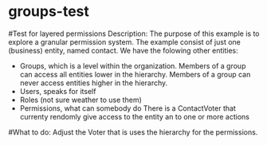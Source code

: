 # groups-test

#Test for layered permissions
Description:
The purpose of this example is to explore a granular permission system. The example consist of just one (business) entity, named contact. We have the folowing other entities:
* Groups, which is a level within the organization. Members of a group can access all entities lower in the hierarchy. Members of a group can never access entities higher in the hierarchy.
* Users, speaks for itself
* Roles (not sure weather to use them)
* Permissions, what can somebody do
There is a ContactVoter that currenty rendomly give access to the entity an to one or more actions

#What to do:
Adjust the Voter that is uses the hierarchy for the permissions.
